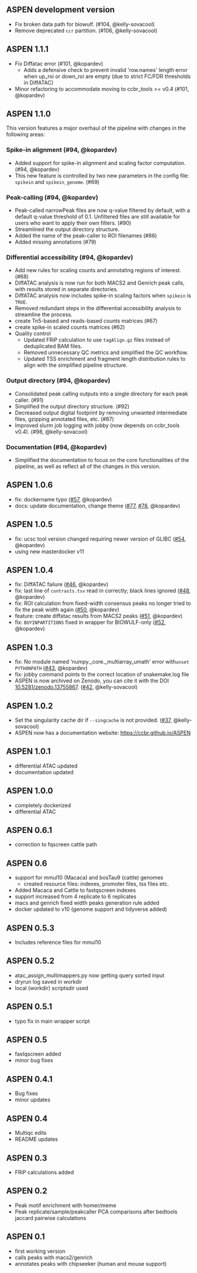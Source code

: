 ## ASPEN development version

- Fix broken data path for biowulf. (#104, @kelly-sovacool)
- Remove deprecated `ccr` partition. (#106, @kelly-sovacool)

## ASPEN 1.1.1

- Fix Diffatac error (#101, @kopardev)
  - Adds a defensive check to prevent invalid 'row.names' length error when up_roi or down_roi are empty (due to strict FC/FDR thresholds in DiffATAC)
- Minor refactoring to accommodate moving to ccbr_tools >= v0.4 (#101, @kopardev)

## ASPEN 1.1.0

This version features a major overhaul of the pipeline with changes in the following areas:

### Spike-in alignment (#94, @kopardev)

- Added support for spike-in alignment and scaling factor computation. (#94, @kopardev)
- This new feature is controlled by two new parameters in the config file: `spikein` and `spikein_genome`. (#69)

### Peak-calling (#94, @kopardev)

- Peak-called narrowPeak files are now q-value filtered by default, with a default q-value threshold of 0.1. Unfiltered files are still available for users who want to apply their own filters. (#90)
- Streamlined the output directory structure.
- Added the name of the peak-caller to ROI filenames (#86)
- Added missing annotations (#79)

### Differential accessibility (#94, @kopardev)

- Add new rules for scaling counts and annotating regions of interest. (#68)
- DiffATAC analysis is now run for both MACS2 and Genrich peak calls, with results stored in separate directories.
- DiffATAC analysis now includes spike-in scaling factors when `spikein` is `TRUE`.
- Removed redundant steps in the differential accessibility analysis to streamline the process.
- create Tn5-based and reads-based counts matrices (#67)
- create spike-in scaled counts matrices (#62)
- Quality control
  - Updated FRiP calculation to use `tagAlign.gz` files instead of deduplicated BAM files.
  - Removed unnecessary QC metrics and simplified the QC workflow.
  - Updated TSS enrichment and fragment length distribution rules to align with the simplified pipeline structure.

### Output directory (#94, @kopardev)

- Consolidated peak calling outputs into a single directory for each peak caller. (#91)
- Simplified the output directory structure. (#92)
- Decreased output digital footprint by removing unwanted intermediate files, gzipping annotated files, etc. (#87)
- Improved slurm job logging with jobby (now depends on ccbr_tools v0.4). (#98, @kelly-sovacool)

### Documentation (#94, @kopardev)

- Simplified the documentation to focus on the core functionalities of the pipeline, as well as reflect all of the changes in this version.

## ASPEN 1.0.6

- fix: dockername typo ([#57](https://github.com/CCBR/ASPEN/issues/57), @kopardev)
- docs: update documentation, change theme ([#77](https://github.com/CCBR/ASPEN/issues/77), [#78](https://github.com/CCBR/ASPEN/issues/78), @kopardev)

## ASPEN 1.0.5

- fix: ucsc tool version changed requiring newer version of GLIBC ([#54](https://github.com/CCBR/ASPEN/issues/54), @kopardev)
- using new masterdocker v11

## ASPEN 1.0.4

- fix: DiffATAC failure ([#46](https://github.com/CCBR/ASPEN/issues/46), @kopardev)
- fix: last line of `contrasts.tsv` read in correctly; black lines ignored ([#48](https://github.com/CCBR/ASPEN/issues/48), @kopardev)
- fix: ROI calculation from fixed-width consensus peaks no longer tried to fix the peak width again ([#50](https://github.com/CCBR/ASPEN/issues/50), @kopardev)
- feature: create diffatac results from MACS2 peaks ([#51](https://github.com/CCBR/ASPEN/issues/51), @kopardev)
- fix: `BUYINPARTITIONS` fixed in wrapper for BIOWULF-only ([#52](https://github.com/CCBR/ASPEN/issues/52), @kopardev)

## ASPEN 1.0.3

- fix: No module named 'numpy.\_core.\_multiarray_umath' error with`unset PYTHONPATH` ([#43](https://github.com/CCBR/ASPEN/issues/43), @kopardev)
- fix: jobby command points to the correct location of snakemake.log file
- ASPEN is now archived on Zenodo, you can cite it with the DOI [10.5281/zenodo.13755867](https://doi.org/10.5281/zenodo.13755867). ([#42](https://github.com/CCBR/ASPEN/issues/42), @kelly-sovacool)

## ASPEN 1.0.2

- Set the singularity cache dir if `--singcache` is not provided. ([#37](https://github.com/CCBR/ASPEN/pull/37), @kelly-sovacool)
- ASPEN now has a documentation website: <https://ccbr.github.io/ASPEN>

## ASPEN 1.0.1

- differential ATAC updated
- documentation updated

## ASPEN 1.0.0

- completely dockerized
- differential ATAC

## ASPEN 0.6.1

- correction to fqscreen cattle path

## ASPEN 0.6

- support for mmul10 (Macaca) and bosTau9 (cattle) genomes
  - created resource files: indexes, promoter files, tss files etc.
- Added Macaca and Cattle to fastqscreen indexes
- support increased from 4 replicate to 6 replicates
- macs and genrich fixed width peaks generation rule added
- docker updated to v10 (genome support and tidyverse added)

## ASPEN 0.5.3

- Includes reference files for mmul10

## ASPEN 0.5.2

- atac_assign_multimappers.py now getting query sorted input
- dryrun log saved in workdir
- local (workdir) scriptsdir used

## ASPEN 0.5.1

- typo fix in main wrapper script

## ASPEN 0.5

- fastqscreen added
- minor bug fixes

## ASPEN 0.4.1

- Bug fixes
- minor updates

## ASPEN 0.4

- Multiqc edits
- README updates

## ASPEN 0.3

- FRiP calculations added

## ASPEN 0.2

- Peak motif enrichment with homer/meme
- Peak replicate/sample/peakcaller PCA comparisons after bedtools jaccard pairwise calculations

## ASPEN 0.1

- first working version
- calls peaks with macs2/genrich
- annotates peaks with chipseeker (human and mouse support)
